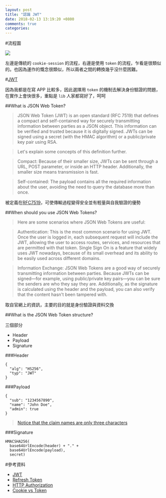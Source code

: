 ```yaml
---
layout: post
title: "認識 JWT"
date: 2018-02-13 13:19:20 +0800
comments: true
categories: 
---
```

#流程圖

![](https://stormpath.com/wp-content/uploads/2016/05/Cookie-v-Token-Diagram-v1-3-1024x536.png)

左邊是傳統的 `cookie-session` 的流程，右邊是使用 `token` 的流程，乍看是很類似的。也因為運作的慨念很類似，所以兩者之間的轉換幾乎沒什麼困難。

#[JWT](https://jwt.io)

因為我都是在寫 APP 比較多，因此選擇用 `token` 的機制去解決身份驗證的問題，在實作上會快很多，重點是 `lib` 人家都寫好了，呵呵

##What is JSON Web Token?
>JSON Web Token (JWT) is an open standard (RFC 7519) that defines a compact and self-contained way for securely transmitting information between parties as a JSON object. This information can be verified and trusted because it is digitally signed. JWTs can be signed using a secret (with the HMAC algorithm) or a public/private key pair using RSA.

>Let's explain some concepts of this definition further.

>Compact: Because of their smaller size, JWTs can be sent through a URL, POST parameter, or inside an HTTP header. Additionally, the smaller size means transmission is fast.

>Self-contained: The payload contains all the required information about the user, avoiding the need to query the database more than once.

被定義在[RFC7519](https://tools.ietf.org/html/rfc7519)，可使傳輸過程變得安全並有輕量與自我驗證的優勢

##When should you use JSON Web Tokens?
>Here are some scenarios where JSON Web Tokens are useful:

>Authentication: This is the most common scenario for using JWT. Once the user is logged in, each subsequent request will include the JWT, allowing the user to access routes, services, and resources that are permitted with that token. Single Sign On is a feature that widely uses JWT nowadays, because of its small overhead and its ability to be easily used across different domains.

>Information Exchange: JSON Web Tokens are a good way of securely transmitting information between parties. Because JWTs can be signed—for example, using public/private key pairs—you can be sure the senders are who they say they are. Additionally, as the signature is calculated using the header and the payload, you can also verify that the content hasn't been tampered with.

取自官網上的資訊，主要的目的就是身份驗證與資料交換

##What is the JSON Web Token structure?

三個部分

* Header
* Payload
* Signature

###Header

```
{
  "alg": "HS256",
  "typ": "JWT"
}
```

###Payload

```
{
  "sub": "1234567890",
  "name": "John Doe",
  "admin": true
}
```

>[Notice that the claim names are only three characters](https://tools.ietf.org/html/rfc7519#section-4.1)

###Signature

```
HMACSHA256(
  base64UrlEncode(header) + "." +
  base64UrlEncode(payload),
  secret)
```

#參考資料

* [JWT](https://jwt.io/introduction/)
* [Refresh Token](https://auth0.com/blog/refresh-tokens-what-are-they-and-when-to-use-them/)
* [HTTP Authorization](https://developer.mozilla.org/en-US/docs/Web/HTTP/Headers/Authorization)
* [Cookie vs Token](https://auth0.com/blog/cookies-vs-tokens-definitive-guide/)